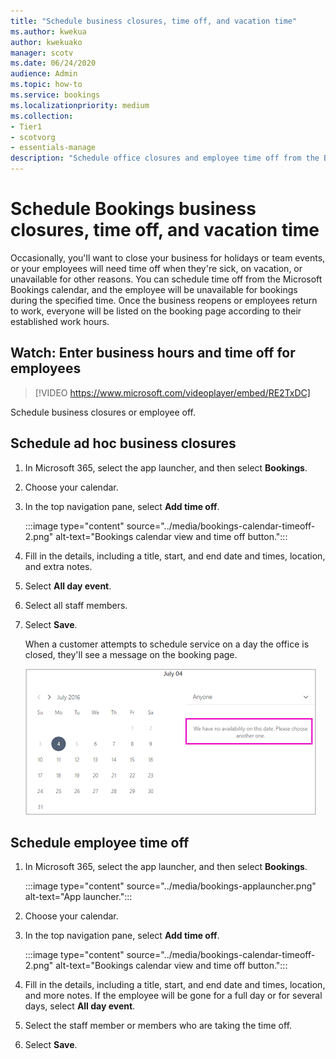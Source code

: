 ```yaml
---
title: "Schedule business closures, time off, and vacation time"
ms.author: kwekua
author: kwekuako
manager: scotv
ms.date: 06/24/2020
audience: Admin
ms.topic: how-to
ms.service: bookings
ms.localizationpriority: medium
ms.collection:
- Tier1
- scotvorg
- essentials-manage
description: "Schedule office closures and employee time off from the Bookings calendar so that employees are marked as unavailable for bookings during the specified times."
---
```


# Schedule Bookings business closures, time off, and vacation time

Occasionally, you'll want to close your business for holidays or team events, or your employees will need time off when they're sick, on vacation, or unavailable for other reasons. You can schedule time off from the Microsoft Bookings calendar, and the employee will be unavailable for bookings during the specified time. Once the business reopens or employees return to work, everyone will be listed on the booking page according to their established work hours.

## Watch: Enter business hours and time off for employees

> [!VIDEO https://www.microsoft.com/videoplayer/embed/RE2TxDC]

Schedule business closures or employee off.

## Schedule ad hoc business closures

1. In Microsoft 365, select the app launcher, and then select **Bookings**.

1. Choose your calendar.

1. In the top navigation pane, select **Add time off**.

   :::image type="content" source="../media/bookings-calendar-timeoff-2.png" alt-text="Bookings calendar view and time off button.":::

1. Fill in the details, including a title, start, and end date and times, location, and extra notes.

1. Select **All day event**.

1. Select all staff members.

1. Select **Save**.

    When a customer attempts to schedule service on a day the office is closed, they'll see a message on the booking page.

    ![Image of example message that customer sees when trying to book during time off.](../media/bookings-timeoff-message.png)

## Schedule employee time off

1. In Microsoft 365, select the app launcher, and then select **Bookings**.

   :::image type="content" source="../media/bookings-applauncher.png" alt-text="App launcher.":::

1. Choose your calendar.

1. In the top navigation pane, select **Add time off**.

   :::image type="content" source="../media/bookings-calendar-timeoff-2.png" alt-text="Bookings calendar view and time off button.":::

1. Fill in the details, including a title, start, and end date and times, location, and more notes. If the employee will be gone for a full day or for several days, select **All day event**.

1. Select the staff member or members who are taking the time off.

1. Select **Save**.
